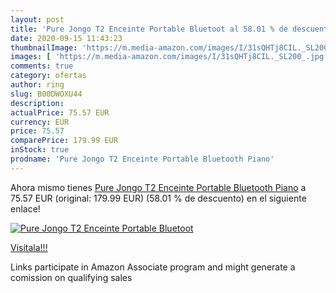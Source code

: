 ```yaml
---
layout: post
title: 'Pure Jongo T2 Enceinte Portable Bluetoot al 58.01 % de descuento'
date: 2020-09-15 11:43:23
thumbnailImage: 'https://m.media-amazon.com/images/I/31sQHTj8CIL._SL200_.jpg'
images: [ 'https://m.media-amazon.com/images/I/31sQHTj8CIL._SL200_.jpg' ]
comments: true
category: ofertas
author: ring
slug: B00DWOXU44
description:
actualPrice: 75.57 EUR
currency: EUR
price: 75.57
comparePrice: 179.99 EUR
inStock: true
prodname: 'Pure Jongo T2 Enceinte Portable Bluetooth Piano'
---
```


Ahora mismo tienes [Pure Jongo T2 Enceinte Portable Bluetooth Piano](https://www.amazon.fr/dp/B00DWOXU44/?tag=tolees0d-21) a 75.57 EUR (original: 179.99 EUR) (58.01 %  de descuento) en el siguiente enlace!

[![Pure Jongo T2 Enceinte Portable Bluetoot](https://m.media-amazon.com/images/I/31sQHTj8CIL._SL200_.jpg)](https://www.amazon.fr/dp/B00DWOXU44/?tag=tolees0d-21)

[Visítala!!!](https://www.amazon.fr/dp/B00DWOXU44/?tag=tolees0d-21)

Links participate in Amazon Associate program and might generate a comission on qualifying sales
